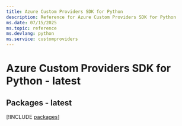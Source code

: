 ```yaml
---
title: Azure Custom Providers SDK for Python
description: Reference for Azure Custom Providers SDK for Python
ms.date: 07/15/2025
ms.topic: reference
ms.devlang: python
ms.service: customproviders
---
```

# Azure Custom Providers SDK for Python - latest
## Packages - latest
[!INCLUDE [packages](custom-providers-index.md)]